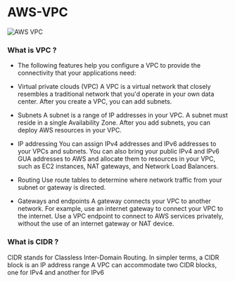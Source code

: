 # AWS-VPC


![AWS VPC](https://user-images.githubusercontent.com/110182832/187451639-0f3ffc38-96d3-4bd2-b65d-fcfa8bd2f9b9.png)




### What is VPC ?
- The following features help you configure a VPC to provide the connectivity that your applications need:

- Virtual private clouds (VPC)
  A VPC is a virtual network that closely resembles a traditional network that you'd operate in your own data center. After you create a VPC, you can add subnets.

- Subnets
  A subnet is a range of IP addresses in your VPC. A subnet must reside in a single Availability Zone. After you add subnets, you can deploy AWS resources in your VPC.

- IP addressing
  You can assign IPv4 addresses and IPv6 addresses to your VPCs and subnets. You can also bring your public IPv4 and IPv6 GUA addresses to AWS and allocate them to     resources in your VPC, such as EC2 instances, NAT gateways, and Network Load Balancers.

- Routing
  Use route tables to determine where network traffic from your subnet or gateway is directed.

- Gateways and endpoints
  A gateway connects your VPC to another network. For example, use an internet gateway to connect your VPC to the internet. Use a VPC endpoint to connect to AWS   services privately, without the use of an internet gateway or NAT device.



### What is CIDR ?
CIDR stands for Classless Inter-Domain Routing. In simpler terms, a CIDR block is an IP address range
 A VPC can accommodate two CIDR blocks, one for IPv4 and another for IPv6
